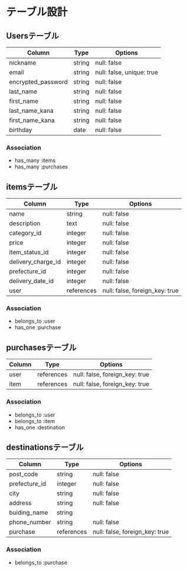 # テーブル設計

## Usersテーブル

| Column              | Type       | Options                        |
| ------------------- | ---------- | ------------------------------ |
| nickname            | string     | null: false                    |
| email               | string     | null: false, unique: true      |
| encrypted_password  | string     | null: false                    |
| last_name           | string     | null: false                    |
| first_name          | string     | null: false                    |
| last_name_kana      | string     | null: false                    |
| first_name_kana     | string     | null: false                    |
| birthday            | date       | null: false                    |

### Association

- has_many :items
- has_many :purchases

## itemsテーブル

| Column              | Type       | Options                        |
| ------------------- | ---------- | ------------------------------ |
| name                | string     | null: false                    |
| description         | text       | null: false                    |
| category_id         | integer    | null: false                    |
| price               | integer    | null: false                    |
| item_status_id      | integer    | null: false                    |
| delivery_charge_id  | integer    | null: false                    |
| prefecture_id       | integer    | null: false                    |
| delivery_date_id    | integer    | null: false                    |
| user                | references | null: false, foreign_key: true |

### Association

- belongs_to :user
- has_one :purchase

## purchasesテーブル

| Column              | Type       | Options                        |
| ------------------- | ---------- | ------------------------------ |
| user                | references | null: false, foreign_key: true |
| item                | references | null: false, foreign_key: true |

### Association

- belongs_to :user
- belongs_to :item
- has_one :destination

## destinationsテーブル

| Column              | Type       | Options                        |
| ------------------- | ---------- | ------------------------------ |
| post_code           | string     | null: false                    |
| prefecture_id       | integer    | null: false                    |
| city                | string     | null: false                    |
| address             | string     | null: false                    |
| buiding_name        | string     |                                |
| phone_number        | string     | null: false                    |
| purchase            | references | null: false, foreign_key: true |

### Association

- belongs_to :purchase
